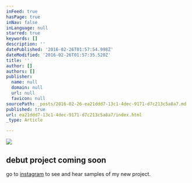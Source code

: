 ```yaml
---
inFeed: true
hasPage: true
inNav: false
inLanguage: null
starred: true
keywords: []
description: ''
datePublished: '2016-02-26T01:57:54.998Z'
dateModified: '2016-02-26T01:57:35.520Z'
title: ''
author: []
authors: []
publisher:
  name: null
  domain: null
  url: null
  favicon: null
sourcePath: _posts/2016-02-26-ea21ddd7-13c1-4dec-9171-d7c213c5a8a7.md
published: true
url: ea21ddd7-13c1-4dec-9171-d7c213c5a8a7/index.html
_type: Article

---
```

![](https://the-grid-user-content.s3-us-west-2.amazonaws.com/13c95392-ea38-4cf0-bd50-c60cf8e8f8ce.png)

## debut project coming soon

go to [instagram][0] to see and hear samples of my new project.

[0]: http://instagram.com/hakimcallier